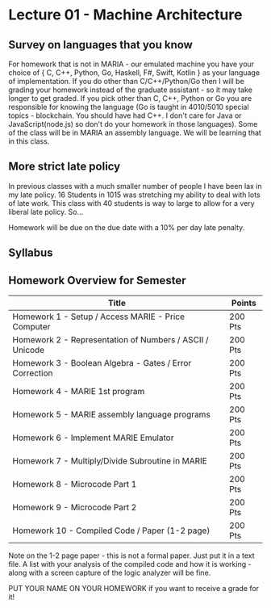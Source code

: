# Lecture 01 - Machine Architecture

## Survey on languages that you know

For homework that is not in MARIA - our emulated machine you
have your choice of { C, C++, Python, Go, Haskell, F#, Swift, Kotlin } as your
language of implementation.  If you do other than C/C++/Python/Go then 
I will be grading your homework instead of the graduate assistant - so
it may take longer to get graded.  If you pick other than C, C++, Python
or Go you are responsible for knowing the language (Go is taught in 4010/5010
special topics - blockchain.  You should have had C++.  I don't care for
Java or JavaScript(node.js) so don't do your homework in those languages).
Some of the class will be in MARIA an assembly language.  We will be learning
that in this class.



## More strict late policy

In previous classes with a much smaller number of people I have
been lax in my late policy.  16 Students in 1015 was stretching
my ability to deal with lots of late work.  This class with 40 
students is way to large to allow for a very liberal late policy.
So... 

Homework will be due on the due date with a 10% per day late
penalty.

## Syllabus

## Homework Overview for Semester

| Title                                                     | Points  |
|-----------------------------------------------------------|---------|
| Homework 1 - Setup / Access MARIE - Price Computer        | 200 Pts |
| Homework 2 - Representation of Numbers / ASCII / Unicode  | 200 Pts |
| Homework 3 - Boolean Algebra - Gates / Error Correction   | 200 Pts |
| Homework 4 - MARIE 1st program                            | 200 Pts |
| Homework 5 - MARIE assembly language programs             | 200 Pts |
| Homework 6 - Implement MARIE Emulator                     | 200 Pts |
| Homework 7 - Multiply/Divide Subroutine in MARIE          | 200 Pts |        
| Homework 8 - Microcode Part 1                             | 200 Pts |
| Homework 9 - Microcode Part 2                             | 200 Pts |    
| Homework 10 - Compiled Code / Paper (1-2 page)            | 200 Pts |

Note on the 1-2 page paper - this is not a formal paper.  Just put it
in a text file.   A list with your analysis of the compiled code
and how it is working - along with a screen capture of the
logic analyzer will be fine.

PUT YOUR NAME ON YOUR HOMEWORK if you want to receive a grade for it!

